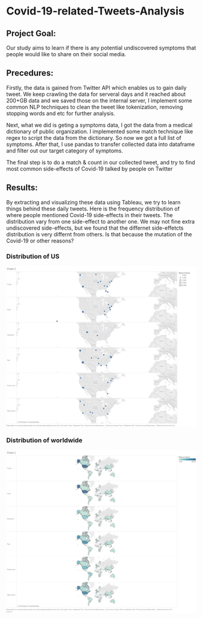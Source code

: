 # Covid-19-related-Tweets-Analysis
## Project Goal:
Our study aims to learn if there is any potential undiscovered symptoms that people would like to share on their social media. 
## Precedures:
Firstly, the data is gained from Twitter API which enables us to gain daily tweet. We keep crawling the data for serveral days and it reached about 200+GB data and we saved those on the internal server, I implement some common NLP techniques to clean the tweet like tokenization, removing stopping words and etc for further analysis.

Next, what we did is geting a symptoms data, I got the data from a medical dictionary of public organization. I implemented some match technique like regex to script the data from the dictionary. So now we got a full list of symptoms. After that, I use pandas to transfer collected data into dataframe and filter out our target category of symptoms.

The final step is to do a match & count in our collected tweet, and try to find most common side-effects of Covid-19 talked by people on Twitter
## Results:
By extracting and visualizing these data using Tableau, we try to learn things behind these daily tweets. Here is the frequency distribution of where people mentioned Covid-19 side-effects in their tweets. The distribution vary from one side-effect to another one. We may not fine extra undiscovered side-effects, but we found that the differnet side-effetcts distribution is very differnt from others. Is that because the mutation of the Covid-19 or other reasons?

### Distribution of US
![alt text](https://github.com/Azure-Whale/Covid-19-related-Tweets-Analysis/blob/master/Images/City.png)


### Distribution of worldwide
![alt text](https://github.com/Azure-Whale/Covid-19-related-Tweets-Analysis/blob/master/Images/Country.png)
